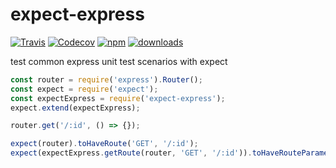 # expect-express
[![Travis](https://img.shields.io/travis/FlorianEdelmaier/expect-express.svg)](https://travis-ci.org/FlorianEdelmaier/expect-express)
[![Codecov](https://img.shields.io/codecov/c/github/FlorianEdelmaier/expect-express.svg)](https://codecov.io/github/FlorianEdelmaier/expect-express)
[![npm](https://img.shields.io/npm/v/npm.svg?maxAge=2592000)](http://npm.im/expect-express)
[![downloads](https://img.shields.io/npm/dm/expect-express.svg?style=flat-square)](http://npm-stat.com/charts.html?package=expect-express)

test common express unit test scenarios with expect

```javascript
const router = require('express').Router();
const expect = require('expect');
const expectExpress = require('expect-express');
expect.extend(expectExpress);

router.get('/:id', () => {});

expect(router).toHaveRoute('GET', '/:id');
expect(expectExpress.getRoute(router, 'GET', '/:id')).toHaveRouteParameter('id');
```
